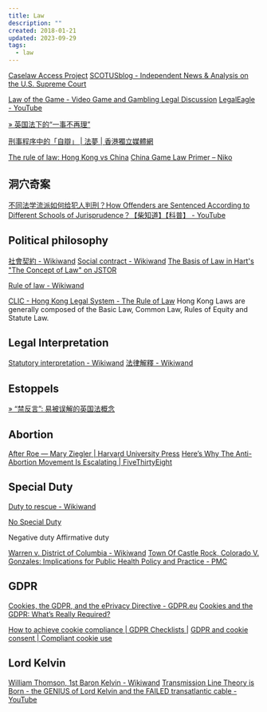 ```yaml
---
title: Law
description: ""
created: 2018-01-21
updated: 2023-09-29
tags:
  - law
---
```


[Caselaw Access Project](https://case.law/)
[SCOTUSblog - Independent News & Analysis on the U.S. Supreme Court](https://www.scotusblog.com/)

[Law of the Game - Video Game and Gambling Legal Discussion](http://lawofthegame.com/)
[LegalEagle - YouTube](https://www.youtube.com/@LegalEagle)

[» 英国法下的“一事不再理”](http://huizhonglaw.com/cn/%e6%b1%87%e4%bb%b2%e5%be%8b%e5%b8%88-%e4%b8%93%e4%b8%9a%e8%af%84%e8%ae%ba/%e8%8b%b1%e5%9b%bd%e6%b3%95%e4%b8%8b%e7%9a%84%e4%b8%80%e4%ba%8b%e4%b8%8d%e5%86%8d%e7%90%86/)

[刑事程序中的「自辯」 | 法夢 | 香港獨立媒體網](https://www.inmediahk.net/node/1061022)

[The rule of law: Hong Kong vs China](https://multimedia.scmp.com/infographics/news/world/article/3023351/rule-of-law/)
[China Game Law Primer – Niko](http://nikopartners.com/2017-china-game-law-primer/)

## 洞穴奇案

[不同法学流派如何给犯人判刑？How Offenders are Sentenced According to Different Schools of Jurisprudence？【柴知道】【科普】 - YouTube](https://www.youtube.com/watch?v=XGSe6ksIDW0)

## Political philosophy

[社會契約 - Wikiwand](https://www.wikiwand.com/zh-hant/%E7%A4%BE%E6%9C%83%E5%A5%91%E7%B4%84)
[Social contract - Wikiwand](https://www.wikiwand.com/en/Social_contract)
[The Basis of Law in Hart's "The Concept of Law" on JSTOR](https://www.jstor.org/stable/43155198?seq=1)

[Rule of law - Wikiwand](https://www.wikiwand.com/en/Rule_of_law)

[CLIC - Hong Kong Legal System - The Rule of Law](http://www.clic.org.hk/en/topics/hkLegalSystem/theRuleOfLaw/)
Hong Kong Laws are generally composed of the Basic Law, Common Law, Rules of Equity and Statute Law.

## Legal Interpretation

[Statutory interpretation - Wikiwand](https://www.wikiwand.com/en/Statutory_interpretation)
[法律解釋 - Wikiwand](https://www.wikiwand.com/zh/%E6%B3%95%E5%BE%8B%E8%A7%A3%E9%87%8B)

## Estoppels

[» “禁反言”: 易被误解的英国法概念](http://huizhonglaw.com/cn/%E6%B1%87%E4%BB%B2%E5%BE%8B%E5%B8%88-%E4%B8%93%E4%B8%9A%E8%AF%84%E8%AE%BA/%E7%A6%81%E5%8F%8D%E8%A8%80-%E6%98%93%E8%A2%AB%E8%AF%AF%E8%A7%A3%E7%9A%84%E8%8B%B1%E5%9B%BD%E6%B3%95%E6%A6%82%E5%BF%B5-3/)

## Abortion

[After Roe — Mary Ziegler | Harvard University Press](http://www.hup.harvard.edu/catalog.php?isbn=9780674736771)
[Here’s Why The Anti-Abortion Movement Is Escalating | FiveThirtyEight](https://fivethirtyeight.com/features/we-categorized-hundreds-of-abortion-restrictions-heres-why-the-anti-abortion-movement-is-escalating/amp/)

## Special Duty

[Duty to rescue - Wikiwand](https://www.wikiwand.com/en/Duty_to_rescue)

[No Special Duty](https://radiolab.org/episodes/no-special-duty-2206)

Negative duty
Affirmative duty

[Warren v. District of Columbia - Wikiwand](https://www.wikiwand.com/en/Warren_v._District_of_Columbia)
[Town Of Castle Rock, Colorado V. Gonzales: Implications for Public Health Policy and Practice - PMC](https://www.ncbi.nlm.nih.gov/pmc/articles/PMC1525280/)

## GDPR

[Cookies, the GDPR, and the ePrivacy Directive - GDPR.eu](https://gdpr.eu/cookies/)
[Cookies and the GDPR: What’s Really Required?](https://www.iubenda.com/en/help/5525-cookies-gdpr-requirements)

[How to achieve cookie compliance | GDPR Checklists |](https://www.cookiebot.com/en/cookie-compliance/)
[GDPR and cookie consent | Compliant cookie use](https://www.cookiebot.com/en/gdpr-cookies/)

## Lord Kelvin

[William Thomson, 1st Baron Kelvin - Wikiwand](https://www.wikiwand.com/en/William_Thomson,_1st_Baron_Kelvin)
[Transmission Line Theory is Born - the GENIUS of Lord Kelvin and the FAILED transatlantic cable - YouTube](https://www.youtube.com/watch?v=ASNQ8rNzcLc)
